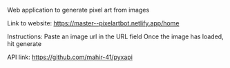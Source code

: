 Web application to generate pixel art from images

Link to website:
https://master--pixelartbot.netlify.app/home

Instructions:
Paste an image url in the URL field
Once the image has loaded, hit generate

API link: https://github.com/mahir-41/pyxapi
